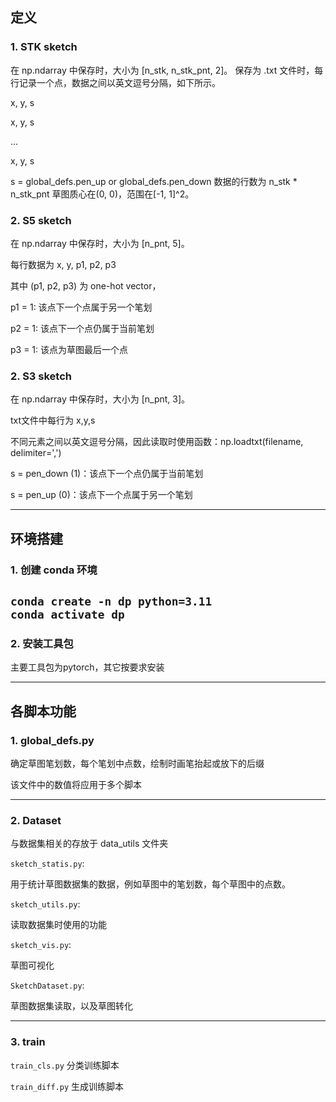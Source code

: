 ## 定义
### 1. STK sketch
在 np.ndarray 中保存时，大小为 [n_stk, n_stk_pnt, 2]。
保存为 .txt 文件时，每行记录一个点，数据之间以英文逗号分隔，如下所示。

x, y, s

x, y, s

...

x, y, s

s = global_defs.pen_up or global_defs.pen_down
数据的行数为 n_stk * n_stk_pnt
草图质心在(0, 0)，范围在[-1, 1]^2。

### 2. S5 sketch
在 np.ndarray 中保存时，大小为 [n_pnt, 5]。

每行数据为 x, y, p1, p2, p3

其中 (p1, p2, p3) 为 one-hot vector，

p1 = 1: 该点下一个点属于另一个笔划

p2 = 1: 该点下一个点仍属于当前笔划

p3 = 1: 该点为草图最后一个点

### 2. S3 sketch
在 np.ndarray 中保存时，大小为 [n_pnt, 3]。

txt文件中每行为 x,y,s

不同元素之间以英文逗号分隔，因此读取时使用函数：np.loadtxt(filename, delimiter=',')

s = pen_down (1)：该点下一个点仍属于当前笔划

s = pen_up (0)：该点下一个点属于另一个笔划

---------------------

## 环境搭建
### 1. 创建 conda 环境  
`conda create -n dp python=3.11`  
`conda activate dp`
---------------------
### 2. 安装工具包
主要工具包为pytorch，其它按要求安装

--------------------------
## 各脚本功能

### 1. global_defs.py
确定草图笔划数，每个笔划中点数，绘制时画笔抬起或放下的后缀

该文件中的数值将应用于多个脚本

------------------

### 2. Dataset
与数据集相关的存放于 data_utils 文件夹

`sketch_statis.py`:

用于统计草图数据集的数据，例如草图中的笔划数，每个草图中的点数。

`sketch_utils.py`:

读取数据集时使用的功能

`sketch_vis.py`:

草图可视化

`SketchDataset.py`:

草图数据集读取，以及草图转化

----------------------

### 3. train
`train_cls.py`
分类训练脚本

`train_diff.py`
生成训练脚本


